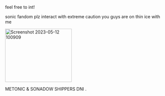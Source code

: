 feel free to int!

sonic fandom plz interact with extreme caution you guys are on thin ice with me


<img width="216" height="173" alt="Screenshot 2023-05-12 100909" src="https://github.com/user-attachments/assets/351485f3-4f8e-4011-a336-32598bacdef7" />


METONIC & SONADOW SHIPPERS DNI .
